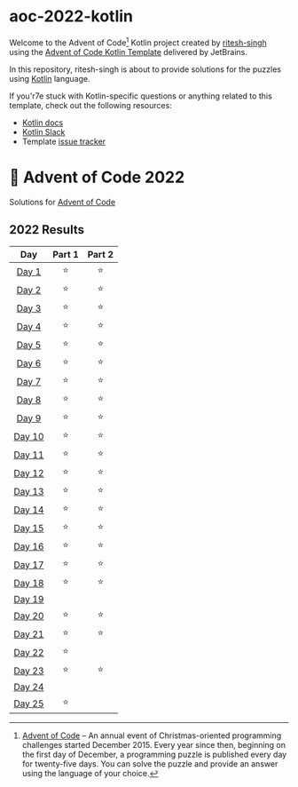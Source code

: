 # aoc-2022-kotlin

Welcome to the Advent of Code[^aoc] Kotlin project created by [ritesh-singh][github] using the [Advent of Code Kotlin Template][template] delivered by JetBrains.

In this repository, ritesh-singh is about to provide solutions for the puzzles using [Kotlin][kotlin] language.

If you'r7e stuck with Kotlin-specific questions or anything related to this template, check out the following resources:

- [Kotlin docs][docs]
- [Kotlin Slack][slack]
- Template [issue tracker][issues]


[^aoc]:
    [Advent of Code][aoc] – An annual event of Christmas-oriented programming challenges started December 2015.
    Every year since then, beginning on the first day of December, a programming puzzle is published every day for twenty-five days.
    You can solve the puzzle and provide an answer using the language of your choice.

[aoc]: https://adventofcode.com
[docs]: https://kotlinlang.org/docs/home.html
[github]: https://github.com/ritesh-singh
[issues]: https://github.com/kotlin-hands-on/advent-of-code-kotlin-template/issues
[kotlin]: https://kotlinlang.org
[slack]: https://surveys.jetbrains.com/s3/kotlin-slack-sign-up
[template]: https://github.com/kotlin-hands-on/advent-of-code-kotlin-template


# 🎄 Advent of Code 2022

Solutions for [Advent of Code](https://adventofcode.com/)

<!--- advent_readme_stars table --->
## 2022 Results

|                      Day                       | Part 1 | Part 2 |
|:----------------------------------------------:| :---: | :---: |
|  [Day 1](https://adventofcode.com/2022/day/1)  | ⭐ | ⭐ |
|  [Day 2](https://adventofcode.com/2022/day/2)  | ⭐ | ⭐ |
|  [Day 3](https://adventofcode.com/2022/day/3)  | ⭐ | ⭐ |
|  [Day 4](https://adventofcode.com/2022/day/4)  | ⭐ | ⭐ |
|  [Day 5](https://adventofcode.com/2022/day/5)  | ⭐ | ⭐ |
|  [Day 6](https://adventofcode.com/2022/day/6)  | ⭐ | ⭐ |
|  [Day 7](https://adventofcode.com/2022/day/7)  | ⭐ | ⭐ |
|  [Day 8](https://adventofcode.com/2022/day/8)  | ⭐ | ⭐ |
|  [Day 9](https://adventofcode.com/2022/day/9)  | ⭐ | ⭐ |
| [Day 10](https://adventofcode.com/2022/day/10) | ⭐ | ⭐ |
| [Day 11](https://adventofcode.com/2022/day/11) | ⭐ | ⭐ |
| [Day 12](https://adventofcode.com/2022/day/12) | ⭐ | ⭐ |
| [Day 13](https://adventofcode.com/2022/day/13) | ⭐ | ⭐ |
| [Day 14](https://adventofcode.com/2022/day/14) | ⭐ | ⭐ |
| [Day 15](https://adventofcode.com/2022/day/15) | ⭐ | ⭐ |
| [Day 16](https://adventofcode.com/2022/day/16) | ⭐ | ⭐ |
| [Day 17](https://adventofcode.com/2022/day/17) | ⭐ | ⭐ |
| [Day 18](https://adventofcode.com/2022/day/18) | ⭐ | ⭐ |
| [Day 19](https://adventofcode.com/2022/day/19) |   |   |
| [Day 20](https://adventofcode.com/2022/day/20) | ⭐ | ⭐ |
| [Day 21](https://adventofcode.com/2022/day/21) | ⭐ | ⭐ |
| [Day 22](https://adventofcode.com/2022/day/22) | ⭐ |  |
| [Day 23](https://adventofcode.com/2022/day/23) | ⭐ | ⭐ |
| [Day 24](https://adventofcode.com/2022/day/24) |  |  |
| [Day 25](https://adventofcode.com/2022/day/25) | ⭐ |  |
<!--- advent_readme_stars table --->
